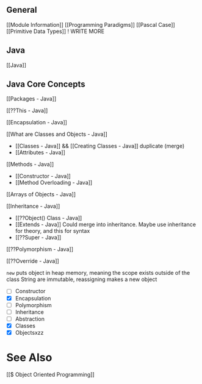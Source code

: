 ## General
[[Module Information]]
[[Programming Paradigms]]
[[Pascal Case]]
[[Primitive Data Types]] ! WRITE MORE

## Java
[[Java]]

## Java Core Concepts
[[Packages - Java]]


[[??This - Java]]

[[Encapsulation - Java]]

[[What are Classes and Objects - Java]]
- [[Classes - Java]] && [[Creating Classes - Java]] duplicate (merge)
- [[Attributes - Java]]

[[Methods - Java]]
- [[Constructor - Java]]
- [[Method Overloading - Java]]


[[Arrays of Objects - Java]]

 [[Inheritance - Java]]
- [[??Object() Class - Java]]
- [[Extends - Java]] Could merge into inheritance. Maybe use inheritance for theory, and this for syntax
- [[??Super - Java]]

[[??Polymorphism - Java]]


[[??Override - Java]]

`new` puts object in heap memory, meaning the scope exists outside of the class
String are immutable, reassigning makes a new object

- [ ] Constructor
- [x] Encapsulation
- [ ] Polymorphism
- [ ] Inheritance
- [ ] Abstraction
- [x] Classes
- [x] Objectsxzz

# See Also
[[$ Object Oriented Programming]]